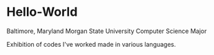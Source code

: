 # Hello-World
Baltimore, Maryland
Morgan State University
Computer Science Major

Exhibition of codes I've worked made in various languages.
